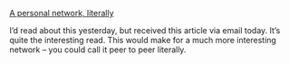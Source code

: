 [A personal network, literally][1]

I’d read about this yesterday, but received this article via email today. It’s quite the interesting read. This would make for a much more interesting network – you could call it peer to peer literally.

 [1]: http://www.trnmag.com/Stories/2003/102203/Body_network_gains_speed_102203.html